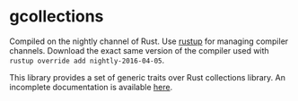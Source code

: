 # gcollections

Compiled on the nightly channel of Rust. Use [rustup](www.rustup.rs) for managing compiler channels. Download the exact same version of the compiler used with `rustup override add nightly-2016-04-05`.

This library provides a set of generic traits over Rust collections library. An incomplete documentation is available [here](http://www.hyc.io/gcollections).
